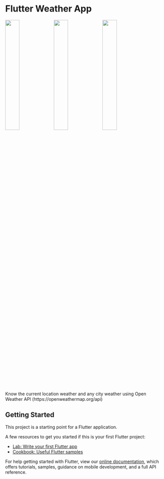 # Flutter Weather App
<p float="left">
  <img src="https://user-images.githubusercontent.com/81976919/114294651-ac96ea00-9abd-11eb-8632-7aacfb4f675e.png" width="30%" />
  <img src="https://user-images.githubusercontent.com/81976919/114294669-c0425080-9abd-11eb-838f-9c818ae9bdf0.png" width="30%" />
  <img src="https://user-images.githubusercontent.com/81976919/114294689-e962e100-9abd-11eb-9657-e4d9ea86c578.png" width="30%" />
</p>
Know the current location weather and any city weather using Open Weather API (https://openweathermap.org/api)

## Getting Started

This project is a starting point for a Flutter application.

A few resources to get you started if this is your first Flutter project:

- [Lab: Write your first Flutter app](https://flutter.dev/docs/get-started/codelab)
- [Cookbook: Useful Flutter samples](https://flutter.dev/docs/cookbook)

For help getting started with Flutter, view our
[online documentation](https://flutter.dev/docs), which offers tutorials,
samples, guidance on mobile development, and a full API reference.
